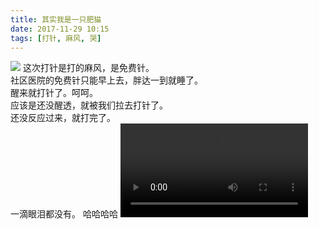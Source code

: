 ```yaml
---
title: 其实我是一只肥猫
date: 2017-11-29 10:15
tags: [打针, 麻风, 哭]
---
```

![](http://images.dsphoebe.com/panda-mafeng-20171129.jpg)
这次打针是打的麻风，是免费针。  
社区医院的免费针只能早上去，胖达一到就睡了。  
醒来就打针了。呵呵。  
应该是还没醒透，就被我们拉去打针了。  
还没反应过来，就打完了。  
一滴眼泪都没有。 
哈哈哈哈
<video src="http://images.dsphoebe.com/panda-mafeng-20171129.mp4" controls="controls"></video>